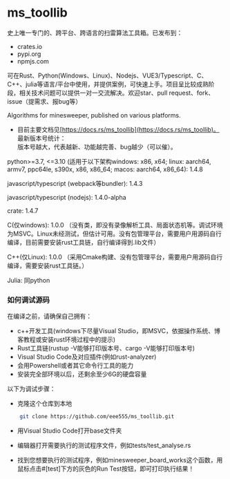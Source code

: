 # ms_toollib

史上唯一专门的、跨平台、跨语言的扫雷算法工具箱。已发布到：

- crates.io
- pypi.org
- npmjs.com

可在Rust、Python(Windows、Linux)、Nodejs、VUE3/Typescript、C、C++、julia等语言/平台中使用，并提供案例，可快速上手。项目呈比较成熟阶段，相关技术问题可以提供一对一交流解决。欢迎star、pull request、fork、issue（提需求、报bug等）

Algorithms for minesweeper, published on various platforms.

- 目前主要文档见[https://docs.rs/ms_toollib](https://docs.rs/ms_toollib)。
最新版本号统计：  
版本号越大，代表越新、功能越完善、bug越少（可以催）。

python>=3.7, <=3.10 (适用于以下架构windows: x86, x64; linux: aarch64, armv7, ppc64le, s390x, x86, x86_64; macos: aarch64, x86_64): 1.4.8

javascript/typescript (webpack等bundler): 1.4.3

javascript/typescript (nodejs): 1.4.0-alpha

crate: 1.4.7

C(仅windows): 1.0.0 （没有类，即没有录像解析工具、局面状态机等。调试环境为MSVC。Linux未经测试，但估计可用。没有包管理平台，需要用户用源码自行编译，目前需要安装rust工具链，自行编译得到.lib文件）

C++(仅Linux): 1.0.0
（采用Cmake构建、没有包管理平台，需要用户用源码自行编译，需要安装rust工具链。）

Julia: 同python


### 如何调试源码

在编译之前，请确保自己拥有：

*   c++开发工具(windows下尽量Visual Studio，即MSVC，依据操作系统、博客教程或安装rust环境过程中的提示)
*   Rust工具链(rustup -V能够打印版本号、cargo -V能够打印版本号)
*   Visual Studio Code及对应插件(例如rust-analyzer)
*   会用Powershell或者其它命令行工具的能力
*   安装完全部环境以后，还剩余至少6G的硬盘容量

以下为调试步骤：

*   克隆这个仓库到本地
```sh
    git clone https://github.com/eee555/ms_toollib.git
```

*   用Visual Studio Code打开base文件夹

*   编辑器打开需要执行的测试程序文件，例如tests/test_analyse.rs

*   找到您想要执行的测试程序，例如minesweeper_board_works这个函数，用鼠标点击#[test]下方的灰色的Run Test按钮，即可打印执行结果！
